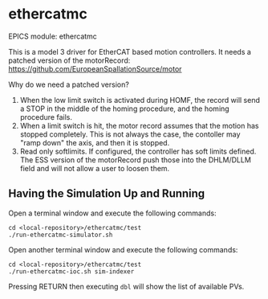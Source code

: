 # ethercatmc

EPICS module: ethercatmc

This is a model 3 driver for EtherCAT based motion controllers.
It needs a patched version of the motorRecord:
https://github.com/EuropeanSpallationSource/motor

Why do we need a patched version?
1) When the low limit switch is activated during HOMF, the record
   will send a STOP in the middle of the homing procedure, and
   the homing procedure fails.
2) When a limit switch is hit, the motor record assumes that the
   motion has stopped completely.
   This is not always the case, the contoller may "ramp down" the
   axis, and then it is stopped.
3) Read only softlimits.
   If configured, the controller has soft limits defined.
   The ESS version of the motorRecord push those into the DHLM/DLLM
   field and will not allow a user to loosen them.
## Having the Simulation Up and Running

Open a terminal window and execute the following commands:

```
cd <local-repository>/ethercatmc/test
./run-ethercatmc-simulator.sh
```

Open another terminal window and execute the following commands:

```
cd <local-repository>/ethercatmc/test
./run-ethercatmc-ioc.sh sim-indexer
```

Pressing RETURN then executing `dbl` will show the list of available PVs.

